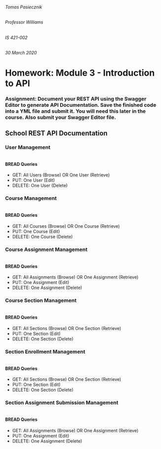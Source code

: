 ###### Tomas Pasiecznik
###### Professor Williams
###### IS 421-002
###### 30 March 2020

# Homework: Module 3 - Introduction to API

### Assignment: Document your REST API using the Swagger Editor to generate API Documentation. Save the finished code into a YML file and submit it. You will need this later in the course. Also submit your Swagger Editor file.

## School REST API Documentation  


### User Management  

```

```

#### BREAD Queries
- GET: All Users (Browse) OR One User (Retrieve)
- PUT: One User (Edit)
- DELETE: One User (Delete)

### Course Management  

```

```

#### BREAD Queries
- GET: All Courses (Browse) OR One Course (Retrieve)
- PUT: One Course (Edit)
- DELETE: One Course (Delete)

### Course Assignment Management  

```

```

#### BREAD Queries
- GET: All Assignments (Browse) OR One Assignment (Retrieve)
- PUT: One Assignment (Edit)
- DELETE: One Assignment (Delete)

### Course Section Management  

```

```

#### BREAD Queries
- GET: All Sections (Browse) OR One Section (Retrieve)
- PUT: One Section (Edit)
- DELETE: One Section (Delete)

### Section Enrollment Management  

```

```

#### BREAD Queries
- GET: All Sections (Browse) OR One Section (Retrieve)
- PUT: One Section (Edit)
- DELETE: One Section (Delete)

### Section Assignment Submission Management  

```

```

#### BREAD Queries
- GET: All Assignments (Browse) OR One Assignment (Retrieve)
- PUT: One Assignment (Edit)
- DELETE: One Assignment (Delete)

